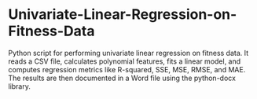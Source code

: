 # Univariate-Linear-Regression-on-Fitness-Data
Python script for performing univariate linear regression on fitness data. It reads a CSV file, calculates polynomial features, fits a linear model, and computes regression metrics like R-squared, SSE, MSE, RMSE, and MAE. The results are then documented in a Word file using the python-docx library.
